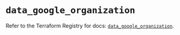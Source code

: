 # `data_google_organization`

Refer to the Terraform Registry for docs: [`data_google_organization`](https://registry.terraform.io/providers/hashicorp/google/5.12.0/docs/data-sources/organization).
